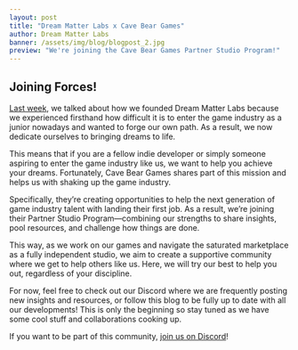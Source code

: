 ```yaml
---
layout: post
title: "Dream Matter Labs x Cave Bear Games"
author: Dream Matter Labs
banner: /assets/img/blog/blogpost_2.jpg
preview: "We're joining the Cave Bear Games Partner Studio Program!"
---
```

<h2 class="post-h2">Joining Forces!</h2>

<a class="post-link" href="/2025/03/21/dream-matter-labs-introduction/">Last week</a>, we talked about how we founded Dream Matter Labs because we experienced firsthand how difficult it is to enter the game industry as a junior nowadays and wanted to forge our own path. As a result, we now dedicate ourselves to bringing dreams to life.

This means that if you are a fellow indie developer or simply someone aspiring to enter the game industry like us, we want to help you achieve your dreams. Fortunately, Cave Bear Games shares part of this mission and helps us with shaking up the game industry. 

Specifically, they’re creating opportunities to help the next generation of game industry talent with landing their first job. As a result, we’re joining their Partner Studio Program—combining our strengths to share insights, pool resources, and challenge how things are done. 

This way, as we work on our games and navigate the saturated marketplace as a fully independent studio, we aim to create a supportive community where we get to help others like us. Here, we will try our best to help you out, regardless of your discipline. 

For now, feel free to check out our Discord where we are frequently posting new insights and resources, or follow this blog to be fully up to date with all our developments! This is only the beginning so stay tuned as we have some cool stuff and collaborations cooking up.

If you want to be part of this community, <a class="post-link" href="https://discord.gg/XAYvJhkkqE">join us on Discord</a>!